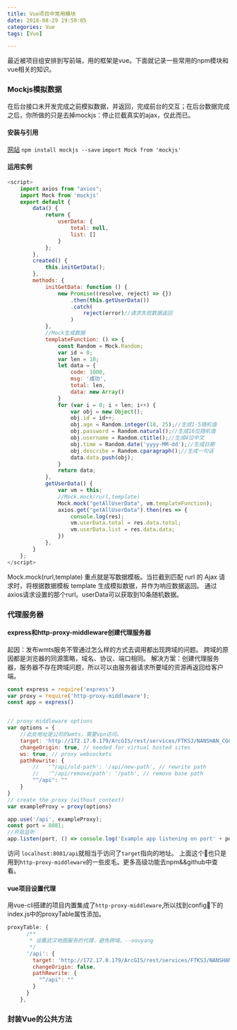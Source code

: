 ```yaml
---
title: Vue项目中常用模块
date: 2018-08-29 19:59:05
categories: Vue
tags: [Vue]

---
```

最近被项目组安排到写前端，用的框架是vue。下面就记录一些常用的npm模块和vue相关的知识。
<!-- more -->
### Mockjs模拟数据
在后台接口未开发完成之前模拟数据，并返回，完成前台的交互；在后台数据完成之后，你所做的只是去掉mockjs：停止拦截真实的ajax，仅此而已。
#### 安装与引用
[网站](http://mockjs.com/)
`npm install mockjs --save`
`import Mock from 'mockjs'`
#### 运用实例
``` javascript
<script>
    import axios from "axios";
    import Mock from 'mockjs'
    export default {
        data() {
            return {
                userData: {
                    total: null,
                    list: []
                }
            };
        },
        created() {     
            this.initGetData(); 
        },
        methods: {
            initGetData: function () {
                new Promise((resolve, reject) => {})
                    .then(this.getUserData())
                    .catch(
                        reject(error)//请求失败数据返回
                    )
            },
            //Mock生成数据
            templateFunction: () => {
                const Random = Mock.Random;
                var id = 0;
                var len = 10;
                let data = {
                    code: 1000,
                    msg: '成功',
                    total: len,
                    data: new Array()
                }
                for (var i = 0; i < len; i++) {
                    var obj = new Object();
                    obj.id = id++;
                    obj.age = Random.integer(18, 25);//生成1-5随机值
                    obj.password = Random.natural();//生成16位随机值
                    obj.username = Random.ctitle();//生成4位中文
                    obj.time = Random.date('yyyy-MM-dd');//生成日期
                    obj.describe = Random.cparagraph();//生成一句话
                    data.data.push(obj);
                }
                return data;
            },
            getUserData() {
                var vm = this;
				//Mock.mock(rurl,template)
                Mock.mock("getAllUserData", vm.templateFunction);
                axios.get("getAllUserData").then(res => {
                    console.log(res);
                    vm.userData.total = res.data.total;
                    vm.userData.list = res.data.data;
                })
            },
        }
    };
</script>
```
Mock.mock(rurl,template)
重点就是写数据模板。当拦截到匹配 rurl 的 Ajax 请求时，将根据数据模板 template 生成模拟数据，并作为响应数据返回。
通过axios请求设置的那个rurl。userData可以获取到10条随机数据。

### 代理服务器
#### express和http-proxy-middleware创建代理服务器
起因：发布wmts服务不管通过怎么样的方式去调用都出现跨域的问题。
跨域的原因都是浏览器的同源策略，域名、协议、端口相同。
解决方案：创建代理服务器，服务器不存在跨域问题，所以可以由服务器请求所要域的资源再返回给客户端。

``` javascript
const express = require('express')
var proxy = require('http-proxy-middleware');
const app = express()


// proxy middleware options
var options = {
	//此处地址是公司的wmts，需要vpn访问。
    target: 'http://172.17.0.179/ArcGIS/rest/services/FTKSJ/NANSHAN_CGCS2000/MapServer', // target host
    changeOrigin: true, // needed for virtual hosted sites
    ws: true, // proxy websockets
    pathRewrite: {
        //   '^/api/old-path': '/api/new-path', // rewrite path
        //   '^/api/remove/path': '/path', // remove base path
        "^/api": ""
    }
}
// create the proxy (without context)
var exampleProxy = proxy(options)

app.use('/api', exampleProxy);
const port = 8081;
//开启监听
app.listen(port, () => console.log('Example app listening on port' + port + ' !'))

```
访问 `localhost:8081/api`就相当于访问了`target`指向的地址。
上面这个🌰也只是用到`http-proxy-middleware`的一些皮毛。更多高级功能去npm&&github中查看。
#### vue项目设置代理
用vue-cli搭建的项目内置集成了`http-proxy-middleware`,所以找到config📁下的index.js中的proxyTable属性添加。

``` javascript
proxyTable: {
      /**
       * 设置武汉地图服务的代理，避免跨域。--oouyang
       */
      '/api': {
        target: 'http://172.17.0.179/ArcGIS/rest/services/FTKSJ/NANSHAN_CGCS2000/MapServer',
        changeOrigin: false,
        pathRewrite: {
          "^/api": ""
        }
      }
    },
```


### 封装Vue的公共方法

